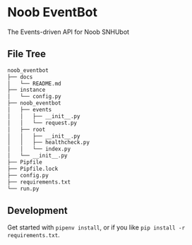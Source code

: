 # Noob EventBot
The Events-driven API for Noob SNHUbot

## File Tree

```bash
noob_eventbot
├── docs
│   └── README.md
├── instance
│   └── config.py
├── noob_eventbot
│   ├── events
│   │   ├── __init__.py
│   │   └── request.py
│   ├── root
│   │   ├── __init__.py
│   │   ├── healthcheck.py
│   │   └── index.py
│   └── __init__.py
├── Pipfile
├── Pipfile.lock
├── config.py
├── requirements.txt
└── run.py
```

## Development
Get started with `pipenv install`, or if you like `pip install -r requirements.txt`.
